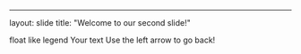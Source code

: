 ---
layout: slide
title: "Welcome to our second slide!"

float like legend
 Your text
 Use the left arrow to go back!
